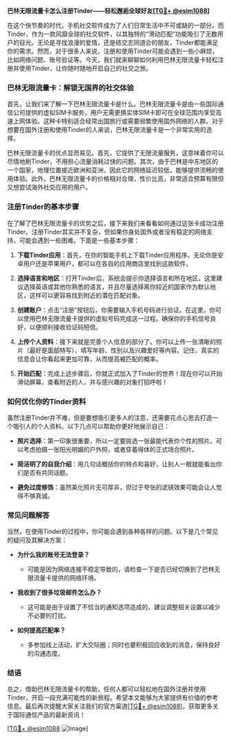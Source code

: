 **巴林无限流量卡怎么注册Tinder——轻松邂逅全球好友[[TG💪+ @esim1088](https://t.me/s/esim1088)]**

在这个快节奏的时代，手机社交软件成为了人们日常生活中不可或缺的一部分。而Tinder，作为一款风靡全球的社交软件，以其独特的“滑动匹配”功能吸引了无数用户的目光。无论是寻找浪漫的爱情，还是结交志同道合的朋友，Tinder都能满足你的需求。然而，对于很多人来说，注册和使用Tinder可能会遇到一些小麻烦，比如网络问题、账号验证等。今天，我们就来聊聊如何利用巴林无限流量卡轻松注册并使用Tinder，让你随时随地开启自己的社交之旅。

### 巴林无限流量卡：解锁无国界的社交体验

首先，让我们来了解一下巴林无限流量卡是什么。巴林无限流量卡是由一些国际通信公司提供的虚拟SIM卡服务，用户无需更换实体SIM卡即可在全球范围内享受高速上网体验。这种卡特别适合经常出国旅行或需要频繁使用国外网络的人群。对于想要在国外注册和使用Tinder的人来说，巴林无限流量卡是一个非常实用的选择。

巴林无限流量卡的优点显而易见。首先，它提供了无限流量服务，这意味着你可以尽情地刷Tinder，不用担心流量消耗过快的问题。其次，由于巴林是中东地区的一个国家，地理位置接近欧洲和亚洲，因此它的网络延迟较低，能够提供流畅的使用体验。此外，巴林无限流量卡的价格相对合理，性价比高，非常适合预算有限但又想尝试海外社交应用的用户。

### 注册Tinder的基本步骤

在了解了巴林无限流量卡的优势之后，接下来我们来看看如何通过这张卡成功注册Tinder。注册Tinder其实并不复杂，但如果你身处国外或者没有稳定的网络支持，可能会遇到一些困难。下面是一些基本步骤：

1. **下载Tinder应用**：首先，在你的智能手机上下载Tinder应用程序。无论你是安卓用户还是苹果用户，都可以在各自的应用商店里找到这款软件。

2. **选择语言和地区**：打开Tinder后，系统会提示你选择语言和所在地区。这里建议选择英语或其他你熟悉的语言，并且尽量选择离你较近的国家作为默认地区，这样可以更容易找到附近的潜在匹配对象。

3. **创建账户**：点击“注册”按钮后，你需要输入手机号码进行验证。在这里，你可以使用巴林无限流量卡提供的虚拟号码完成这一过程。确保你的手机信号良好，以便顺利接收验证码短信。

4. **上传个人资料**：接下来就是完善个人信息的部分了。你可以上传一张清晰的照片（最好是面部特写），填写年龄、性别以及兴趣爱好等内容。记住，真实的信息会让你看起来更加可靠，从而提高被匹配的概率。

5. **开始匹配**：完成上述步骤后，你就正式加入了Tinder的世界！现在你可以开始滑动屏幕，查看附近的人，并与感兴趣的对象打招呼啦！

### 如何优化你的Tinder资料

虽然注册Tinder并不难，但是要想吸引更多人的注意，还需要花点心思去打造一个吸引人的个人资料。以下几点可以帮助你更好地展示自己：

- **照片选择**：第一印象很重要，所以一定要挑选一张最能代表你个性的照片。可以考虑拍摄一张阳光明媚的户外照，或者穿着得体的正式场合照片。
  
- **简洁明了的自我介绍**：用几句话概括你的特点和喜好，让别人一眼就能看出你们是否有共同话题。
  
- **避免过度修饰**：虽然美化照片无可厚非，但过于夸张的滤镜效果可能会让人觉得不够真诚。

### 常见问题解答

当然，在使用Tinder的过程中，你可能会遇到各种各样的问题。以下是几个常见的疑问及其解决方案：

- **为什么我的账号无法登录？**
  - 可能是因为网络连接不稳定导致的，请检查一下是否已经切换到了巴林无限流量卡提供的网络环境。

- **我收到了很多垃圾邮件怎么办？**
  - 这可能是由于设置了不恰当的通知选项造成的，建议调整相关设置以减少不必要的打扰。

- **如何提高匹配率？**
  - 多参加线上活动，扩大交际圈；同时也要积极回应收到的消息，保持良好的沟通态度。

### 结语

总之，借助巴林无限流量卡的帮助，任何人都可以轻松地在国外注册并使用Tinder，开启一段充满可能性的新旅程。希望本文能够为大家提供有价值的参考信息。最后再次提醒大家关注我们的官方渠道[[TG💪+ @esim1088](https://t.me/s/esim1088)]，获取更多关于国际通信产品的最新资讯！

[[TG💪+ @esim1088](https://t.me/s/esim1088) ![Image](https://i.postimg.cc/4NQfJmqS/Snipaste-2025-05-13-00-14-12.png)]